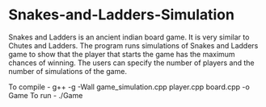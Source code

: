 # Snakes-and-Ladders-Simulation
Snakes and Ladders is an ancient indian board game. It is very similar to Chutes and Ladders.
The program runs simulations of Snakes and Ladders game to show that the player that starts the game has the maximum chances of winning.
The users can specify the number of players and the number of simulations of the game.

To compile - g++ -g -Wall game_simulation.cpp player.cpp board.cpp -o Game
To run - ./Game
